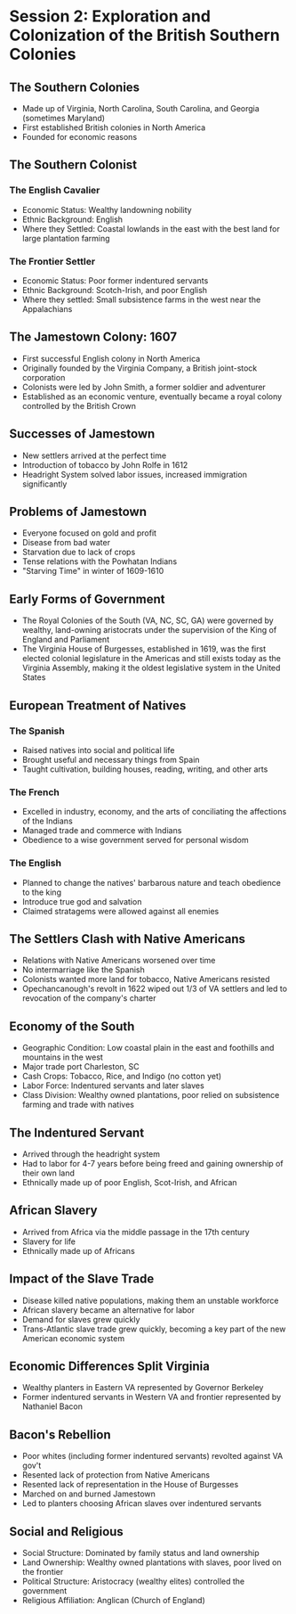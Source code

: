 # Session 2: Exploration and Colonization of the British Southern Colonies

## The Southern Colonies
- Made up of Virginia, North Carolina, South Carolina, and Georgia (sometimes Maryland)
- First established British colonies in North America
- Founded for economic reasons

## The Southern Colonist
### The English Cavalier
- Economic Status: Wealthy landowning nobility
- Ethnic Background: English
- Where they Settled: Coastal lowlands in the east with the best land for large plantation farming

### The Frontier Settler
- Economic Status: Poor former indentured servants
- Ethnic Background: Scotch-Irish, and poor English
- Where they settled: Small subsistence farms in the west near the Appalachians

## The Jamestown Colony: 1607
- First successful English colony in North America
- Originally founded by the Virginia Company, a British joint-stock corporation
- Colonists were led by John Smith, a former soldier and adventurer
- Established as an economic venture, eventually became a royal colony controlled by the British Crown

## Successes of Jamestown
- New settlers arrived at the perfect time
- Introduction of tobacco by John Rolfe in 1612
- Headright System solved labor issues, increased immigration significantly

## Problems of Jamestown
- Everyone focused on gold and profit
- Disease from bad water
- Starvation due to lack of crops
- Tense relations with the Powhatan Indians
- "Starving Time" in winter of 1609-1610

## Early Forms of Government
- The Royal Colonies of the South (VA, NC, SC, GA) were governed by wealthy, land-owning aristocrats under the supervision of the King of England and Parliament
- The Virginia House of Burgesses, established in 1619, was the first elected colonial legislature in the Americas and still exists today as the Virginia Assembly, making it the oldest legislative system in the United States

## European Treatment of Natives
### The Spanish
- Raised natives into social and political life
- Brought useful and necessary things from Spain
- Taught cultivation, building houses, reading, writing, and other arts

### The French
- Excelled in industry, economy, and the arts of conciliating the affections of the Indians
- Managed trade and commerce with Indians
- Obedience to a wise government served for personal wisdom

### The English
- Planned to change the natives' barbarous nature and teach obedience to the king
- Introduce true god and salvation
- Claimed stratagems were allowed against all enemies

## The Settlers Clash with Native Americans
- Relations with Native Americans worsened over time
- No intermarriage like the Spanish
- Colonists wanted more land for tobacco, Native Americans resisted
- Opechancanough's revolt in 1622 wiped out 1/3 of VA settlers and led to revocation of the company's charter

## Economy of the South
- Geographic Condition: Low coastal plain in the east and foothills and mountains in the west
- Major trade port Charleston, SC
- Cash Crops: Tobacco, Rice, and Indigo (no cotton yet)
- Labor Force: Indentured servants and later slaves
- Class Division: Wealthy owned plantations, poor relied on subsistence farming and trade with natives

## The Indentured Servant
- Arrived through the headright system
- Had to labor for 4-7 years before being freed and gaining ownership of their own land
- Ethnically made up of poor English, Scot-Irish, and African

## African Slavery
- Arrived from Africa via the middle passage in the 17th century
- Slavery for life
- Ethnically made up of Africans

## Impact of the Slave Trade
- Disease killed native populations, making them an unstable workforce
- African slavery became an alternative for labor
- Demand for slaves grew quickly
- Trans-Atlantic slave trade grew quickly, becoming a key part of the new American economic system

## Economic Differences Split Virginia
- Wealthy planters in Eastern VA represented by Governor Berkeley
- Former indentured servants in Western VA and frontier represented by Nathaniel Bacon

## Bacon's Rebellion
- Poor whites (including former indentured servants) revolted against VA gov't
- Resented lack of protection from Native Americans
- Resented lack of representation in the House of Burgesses
- Marched on and burned Jamestown
- Led to planters choosing African slaves over indentured servants

## Social and Religious
- Social Structure: Dominated by family status and land ownership
- Land Ownership: Wealthy owned plantations with slaves, poor lived on the frontier
- Political Structure: Aristocracy (wealthy elites) controlled the government
- Religious Affiliation: Anglican (Church of England)